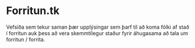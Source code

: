 Forritun.tk
===========

Vefsíða sem tekur saman þær upplýsingar sem þarf til að koma fólki af stað í forritun auk þess að vera skemmtilegur staður fyrir áhugasama að tala um forritun / forrita.
